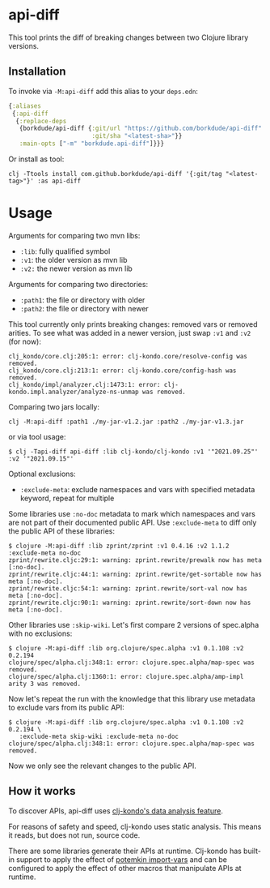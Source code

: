 # api-diff

This tool prints the diff of breaking changes between two Clojure library
versions.

## Installation

To invoke via `-M:api-diff` add this alias to your `deps.edn`:

``` clojure
{:aliases
 {:api-diff
  {:replace-deps
   {borkdude/api-diff {:git/url "https://github.com/borkdude/api-diff"
                       :git/sha "<latest-sha>"}}
   :main-opts ["-m" "borkdude.api-diff"]}}}
```

Or install as tool:

```
clj -Ttools install com.github.borkdude/api-diff '{:git/tag "<latest-tag>"}' :as api-diff
```

# Usage

Arguments for comparing two mvn libs:

- `:lib`: fully qualified symbol
- `:v1`: the older version as mvn lib
- `:v2:` the newer version as mvn lib

Arguments for comparing two directories:

- `:path1`: the file or directory with older
- `:path2`: the file or directory with newer

This tool currently only prints breaking changes: removed vars or removed
arities.  To see what was added in a newer version, just swap `:v1` and `:v2`
(for now):

```
clj_kondo/core.clj:205:1: error: clj-kondo.core/resolve-config was removed.
clj_kondo/core.clj:213:1: error: clj-kondo.core/config-hash was removed.
clj_kondo/impl/analyzer.clj:1473:1: error: clj-kondo.impl.analyzer/analyze-ns-unmap was removed.
```

Comparing two jars locally:
```
clj -M:api-diff :path1 ./my-jar-v1.2.jar :path2 ./my-jar-v1.3.jar
```

or via tool usage:

```
$ clj -Tapi-diff api-diff :lib clj-kondo/clj-kondo :v1 '"2021.09.25"' :v2 '"2021.09.15"'
```

Optional exclusions:

- `:exclude-meta`: exclude namespaces and vars with specified metadata keyword, repeat for multiple

Some libraries use `:no-doc` metadata to mark which namespaces and vars are not part of their documented public API.
Use `:exclude-meta` to diff only the public API of these libraries:

```
$ clojure -M:api-diff :lib zprint/zprint :v1 0.4.16 :v2 1.1.2 :exclude-meta no-doc
zprint/rewrite.cljc:29:1: warning: zprint.rewrite/prewalk now has meta [:no-doc].
zprint/rewrite.cljc:44:1: warning: zprint.rewrite/get-sortable now has meta [:no-doc].
zprint/rewrite.cljc:54:1: warning: zprint.rewrite/sort-val now has meta [:no-doc].
zprint/rewrite.cljc:90:1: warning: zprint.rewrite/sort-down now has meta [:no-doc].
```

Other libraries use `:skip-wiki`. Let's first compare 2 versions of spec.alpha with no exclusions:
```
$ clojure -M:api-diff :lib org.clojure/spec.alpha :v1 0.1.108 :v2 0.2.194 
clojure/spec/alpha.clj:348:1: error: clojure.spec.alpha/map-spec was removed.
clojure/spec/alpha.clj:1360:1: error: clojure.spec.alpha/amp-impl arity 3 was removed.
```
Now let's repeat the run with the knowledge that this library use metadata to exclude vars from its public API:
```
$ clojure -M:api-diff :lib org.clojure/spec.alpha :v1 0.1.108 :v2 0.2.194 \
   :exclude-meta skip-wiki :exclude-meta no-doc
clojure/spec/alpha.clj:348:1: error: clojure.spec.alpha/map-spec was removed.
```
Now we only see the relevant changes to the public API.

## How it works

To discover APIs, api-diff uses [clj-kondo's data analysis feature](https://github.com/clj-kondo/clj-kondo/tree/master/analysis).

For reasons of safety and speed, clj-kondo uses static analysis.
This means it reads, but does not run, source code.

There are some libraries generate their APIs at runtime.
Clj-kondo has built-in support to apply the effect of [potemkin import-vars](https://github.com/clj-commons/potemkin#import-vars) and can be configured to apply the effect of other macros that manipulate APIs at runtime.
